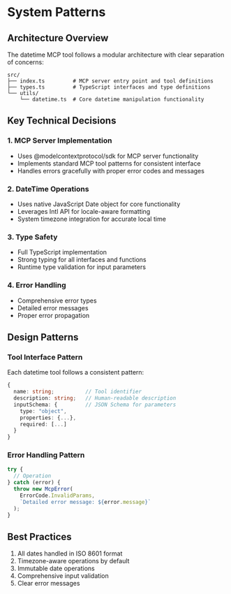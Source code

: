 # System Patterns

## Architecture Overview
The datetime MCP tool follows a modular architecture with clear separation of concerns:

```
src/
├── index.ts         # MCP server entry point and tool definitions
├── types.ts         # TypeScript interfaces and type definitions
└── utils/
    └── datetime.ts  # Core datetime manipulation functionality
```

## Key Technical Decisions

### 1. MCP Server Implementation
- Uses @modelcontextprotocol/sdk for MCP server functionality
- Implements standard MCP tool patterns for consistent interface
- Handles errors gracefully with proper error codes and messages

### 2. DateTime Operations
- Uses native JavaScript Date object for core functionality
- Leverages Intl API for locale-aware formatting
- System timezone integration for accurate local time

### 3. Type Safety
- Full TypeScript implementation
- Strong typing for all interfaces and functions
- Runtime type validation for input parameters

### 4. Error Handling
- Comprehensive error types
- Detailed error messages
- Proper error propagation

## Design Patterns

### Tool Interface Pattern
Each datetime tool follows a consistent pattern:
```typescript
{
  name: string;          // Tool identifier
  description: string;   // Human-readable description
  inputSchema: {         // JSON Schema for parameters
    type: "object",
    properties: {...},
    required: [...]
  }
}
```

### Error Handling Pattern
```typescript
try {
  // Operation
} catch (error) {
  throw new McpError(
    ErrorCode.InvalidParams,
    `Detailed error message: ${error.message}`
  );
}
```

## Best Practices
1. All dates handled in ISO 8601 format
2. Timezone-aware operations by default
3. Immutable date operations
4. Comprehensive input validation
5. Clear error messages
